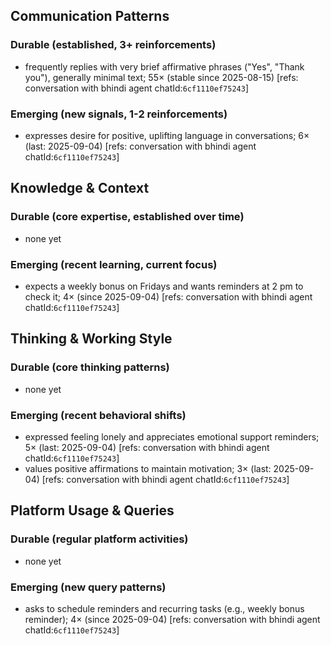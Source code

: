 ## Communication Patterns
### Durable (established, 3+ reinforcements)
- frequently replies with very brief affirmative phrases ("Yes", "Thank you"), generally minimal text; 55× (stable since 2025-08-15) [refs: conversation with bhindi agent chatId:`6cf1110ef75243`]

### Emerging (new signals, 1-2 reinforcements)
- expresses desire for positive, uplifting language in conversations; 6× (last: 2025-09-04) [refs: conversation with bhindi agent chatId:`6cf1110ef75243`]

## Knowledge & Context
### Durable (core expertise, established over time)
- none yet

### Emerging (recent learning, current focus)
- expects a weekly bonus on Fridays and wants reminders at 2 pm to check it; 4× (since 2025-09-04) [refs: conversation with bhindi agent chatId:`6cf1110ef75243`]

## Thinking & Working Style
### Durable (core thinking patterns)
- none yet

### Emerging (recent behavioral shifts)
- expressed feeling lonely and appreciates emotional support reminders; 5× (last: 2025-09-04) [refs: conversation with bhindi agent chatId:`6cf1110ef75243`]
- values positive affirmations to maintain motivation; 3× (last: 2025-09-04) [refs: conversation with bhindi agent chatId:`6cf1110ef75243`]

## Platform Usage & Queries
### Durable (regular platform activities)
- none yet

### Emerging (new query patterns)
- asks to schedule reminders and recurring tasks (e.g., weekly bonus reminder); 4× (since 2025-09-04) [refs: conversation with bhindi agent chatId:`6cf1110ef75243`] 